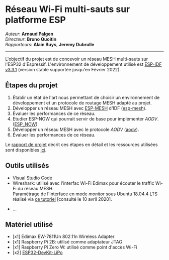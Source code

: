 # Réseau Wi-Fi multi-sauts sur platforme ESP

*Auteur*: **Arnaud Palgen**<br />
*Directeur*: **Bruno Quoitin**<br />
*Rapporteurs*: **Alain Buys**, **Jeremy Dubrulle**

---
L'objectif du projet est de concevoir un réseau MESH multi-sauts sur l'ESP32 d'Espressif.
L'environnement de développement utilisé est [ESP-IDF v3.3.1](https://docs.espressif.com/projects/esp-idf/en/v3.3.1/) (version stable supportée jusqu'en Février 2022).

## Étapes du projet 
1. Établir un état de l'art nous permettant de choisir un environnement de développement 
et un protocole de routage MESH adapté au projet.
2. Développer un réseau MESH avec [ESP-MESH](https://docs.espressif.com/projects/esp-idf/en/v3.3.1/api-guides/mesh.html) d'IDF ([esp-mesh](./code/esp-mesh)).
3. Évaluer les performances de ce réseau.
4. Etudier ESP-NOW qui pourrait servir de base pour implémenter *AODV*. ([ESP_NOW](./code/esp-now))
5. Développer un réseau MESH avec le protocole *AODV* ([aodv](./code/aodv)).
6. Évaluer les performances de ce réseau.

Le [rapport de projet](./rapport/out/rapportProjet.pdf) décrit ces étapes en détail et les ressources utilisées sont disponibles [ici](./ressources).

## Outils utilisés
- Visual Studio Code
- Wireshark: utilisé avec l'interfac Wi-Fi Edimax pour écouter le traffic Wi-Fi du réseau MESH.<br />
Paramètrage de l'interface en mode *monitor* sous Ubuntu 18.04.4 LTS réalisé via [ce tutoriel](https://sandilands.info/sgordon/capturing-wifi-in-monitor-mode-with-iw) [consulté le 10 avril 2020].
<!--```console
user@computer:~$ iwconfig <interface_name>
<interface_name>  IEEE 802.11  ESSID:off/any  
          Mode:Managed  Access Point: Not-Associated   Tx-Power=20 dBm   
          Retry short limit:7   RTS thr=2347 B   Fragment thr:off
          Power Management:off
          
user@computer:~$ sudo ifconfig <interface_name> down;sudo iwconfig <interface_name> mode monitor
user@computer:~$ sudo ifconfig <interface_name> up
user@computer:~$ iwconfig <interface_name>
<interface_name>  IEEE 802.11  Mode:Monitor  Frequency:2.412 GHz  Tx-Power=20 dBm   
          Retry short limit:7   RTS thr=2347 B   Fragment thr:off
          Power Management:off
          
```
-->
- ...

## Matériel utilisé
- [x1] Edimax EW-7811Un 802.11n Wireless Adapter
- [x1] Raspberry Pi 2B: utilisé comme adaptateur JTAG
- [x1] Raspberry Pi Zero W: utilisé comme point d'accès Wi-Fi
- [x2] [ESP32-DevKit-LiPo](https://www.olimex.com/Products/IoT/ESP32/ESP32-DevKit-LiPo/open-source-hardware)
